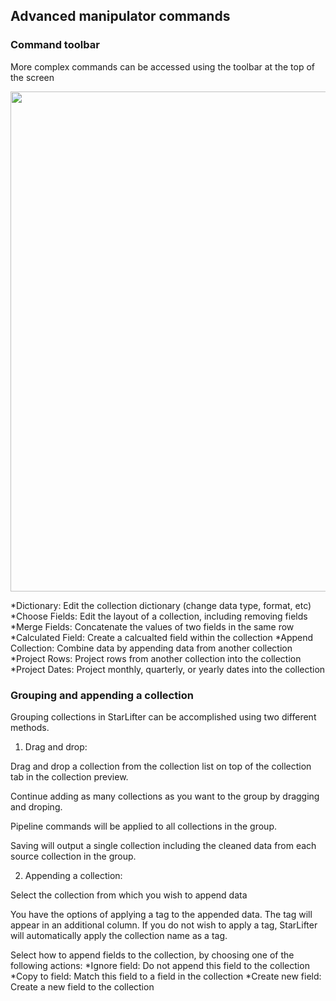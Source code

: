 ## Advanced manipulator commands

### Command toolbar
More complex commands can be accessed using the toolbar at the top of the screen

<img src="../manipulator_command_toolbar_matt.png"  style="width:800px" class="border"></img>

*Dictionary: Edit the collection dictionary (change data type, format, etc)
*Choose Fields: Edit the layout of a collection, including removing fields
*Merge Fields: Concatenate the values of two fields in the same row
*Calculated Field: Create a calcualted field within the collection
*Append Collection: Combine data by appending data from another collection
*Project Rows: Project rows from another collection into the collection
*Project Dates: Project monthly, quarterly, or yearly dates into the collection

### Grouping and appending a collection
Grouping collections in StarLifter can be accomplished using two different methods.
1. Drag and drop:

Drag and drop a collection from the collection list on top of the collection tab in the collection preview. 

Continue adding as many collections as you want to the group by dragging and droping. 

Pipeline commands will be applied to all collections in the group.
   
Saving will output a single collection including the cleaned data from each source collection in the group.

2. Appending a collection:

Select the collection from which you wish to append data

You have the options of applying a tag to the appended data. The tag will appear in an additional column. If you do not wish to apply a tag, StarLifter will automatically apply the collection name as a tag.

Select how to append fields to the collection, by choosing one of the following actions:
*Ignore field: Do not append this field to the collection
*Copy to field: Match this field to a field in the collection
*Create new field: Create a new field to the collection
